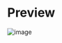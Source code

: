 # Preview
![image](https://github.com/user-attachments/assets/42976cd2-cd4e-4cd4-a28e-3858c2c2e291)

